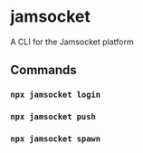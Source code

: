 # jamsocket
A CLI for the Jamsocket platform

## Commands

### `npx jamsocket login`

### `npx jamsocket push`

### `npx jamsocket spawn`
